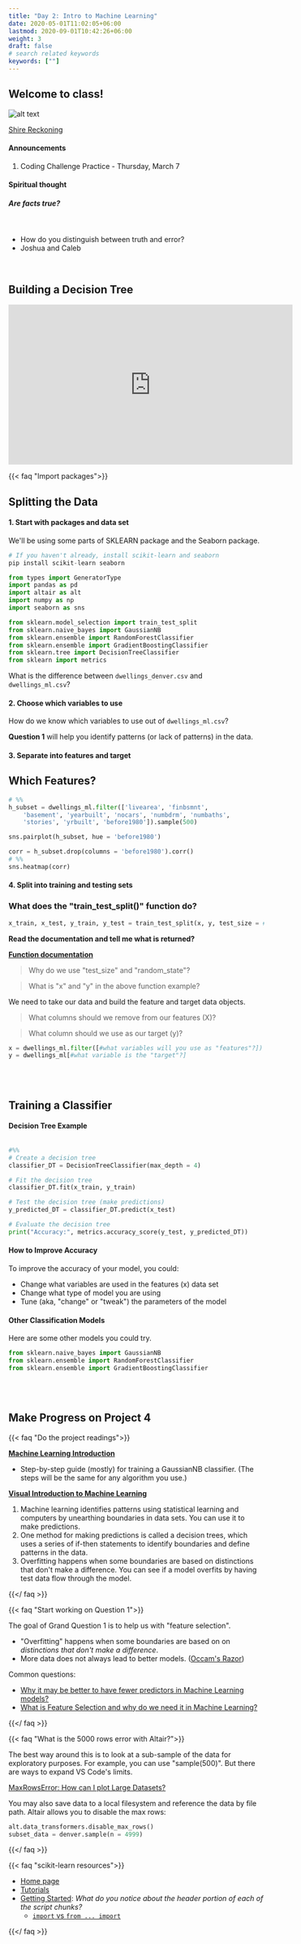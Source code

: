 ```yaml
---
title: "Day 2: Intro to Machine Learning"
date: 2020-05-01T11:02:05+06:00
lastmod: 2020-09-01T10:42:26+06:00
weight: 3
draft: false
# search related keywords
keywords: [""]
---
```


<!-----------
Day 2: Training a Classifier
----------->

## Welcome to class!

![alt text](tropical-year-illustration.png)

[Shire Reckoning](https://shire-reckoning.com/calendar.html)

#### Announcements
1. Coding Challenge Practice - Thursday, March 7

#### Spiritual thought

##### Are facts true?  

<br>

- How do you distinguish between truth and error?
- Joshua and Caleb

<br>

<!--
- What is your testimony built on?
- How do you receive answers from the Holy Ghost?

<br>
-->

## Building a Decision Tree

<iframe width="560" height="315" src="https://www.youtube.com/embed/ZVR2Way4nwQ" title="YouTube video player" frameborder="0" allow="accelerometer; autoplay; clipboard-write; encrypted-media; gyroscope; picture-in-picture" allowfullscreen></iframe>

{{< faq "Import packages">}}

## Splitting the Data

#### 1. Start with packages and data set

We'll be using some parts of SKLEARN package and the Seaborn package.

```python
# If you haven't already, install scikit-learn and seaborn
pip install scikit-learn seaborn
```

```python
from types import GeneratorType
import pandas as pd
import altair as alt
import numpy as np
import seaborn as sns

from sklearn.model_selection import train_test_split
from sklearn.naive_bayes import GaussianNB
from sklearn.ensemble import RandomForestClassifier
from sklearn.ensemble import GradientBoostingClassifier
from sklearn.tree import DecisionTreeClassifier
from sklearn import metrics
```

What is the difference between `dwellings_denver.csv` and `dwellings_ml.csv`?

#### 2. Choose which variables to use

How do we know which variables to use out of `dwellings_ml.csv`?

**Question 1** will help you identify patterns (or lack of patterns) in the data.

#### 3. Separate into features and target

## Which Features?

```python
# %%
h_subset = dwellings_ml.filter(['livearea', 'finbsmnt', 
    'basement', 'yearbuilt', 'nocars', 'numbdrm', 'numbaths', 
    'stories', 'yrbuilt', 'before1980']).sample(500)

sns.pairplot(h_subset, hue = 'before1980')

corr = h_subset.drop(columns = 'before1980').corr()
# %%
sns.heatmap(corr)
```

#### 4. Split into training and testing sets

### What does the "train_test_split()" function do?

```python
x_train, x_test, y_train, y_test = train_test_split(x, y, test_size = #???, random_state = #???)
```

__Read the documentation and tell me what is returned?__

__[Function documentation](https://scikit-learn.org/stable/modules/generated/sklearn.model_selection.train_test_split.html)__   

> Why do we use "test_size" and "random_state"?

> What is "x" and "y"  in the above function example?

We need to take our data and build the feature and target data objects.

> What columns should we remove from our features (X)?   

> What column should we use as our target (y)?


```python
x = dwellings_ml.filter([#what variables will you use as "features"?])
y = dwellings_ml[#what variable is the "target"?]
```

<br>

<br>

## Training a Classifier

#### Decision Tree Example

```python

#%%
# Create a decision tree
classifier_DT = DecisionTreeClassifier(max_depth = 4)

# Fit the decision tree
classifier_DT.fit(x_train, y_train)

# Test the decision tree (make predictions)
y_predicted_DT = classifier_DT.predict(x_test)

# Evaluate the decision tree
print("Accuracy:", metrics.accuracy_score(y_test, y_predicted_DT))

```

#### How to Improve Accuracy

To improve the accuracy of your model, you could:

- Change what variables are used in the features (x) data set
- Change what type of model you are using
- Tune (aka, "change" or "tweak") the parameters of the model

#### Other Classification Models

Here are some other models you could try. 

```python
from sklearn.naive_bayes import GaussianNB
from sklearn.ensemble import RandomForestClassifier
from sklearn.ensemble import GradientBoostingClassifier
```
<br>

<br>

## Make Progress on Project 4

{{< faq "Do the project readings">}}

[**Machine Learning Introduction**](https://byuistats.github.io/CSE250-Larson/course-materials/machine-learning/)

- Step-by-step guide (mostly) for training a GaussianNB classifier. (The steps will be the same for any algorithm you use.) 

[**Visual Introduction to Machine Learning**](http://www.r2d3.us/visual-intro-to-machine-learning-part-1/)

1. Machine learning identifies patterns using statistical learning and computers by unearthing boundaries in data sets. You can use it to make predictions.
2. One method for making predictions is called a decision trees, which uses a series of if-then statements to identify boundaries and define patterns in the data.
3. Overfitting happens when some boundaries are based on distinctions that don't make a difference. You can see if a model overfits by having test data flow through the model.

{{</ faq >}}


{{< faq "Start working on Question 1">}}

The goal of Grand Question 1 is to help us with "feature selection".

- "Overfitting" happens when some boundaries are based on on _distinctions that don't make a difference_.
- More data does not always lead to better models. ([Occam's Razor](https://www.google.com/search?q=Occam%E2%80%99s+Razor&rlz=1C1GCEJ_enUS882US882&oq=Occam%E2%80%99s+Razor&aqs=chrome..69i57&sourceid=chrome&ie=UTF-8))

Common questions:

- [Why it may be better to have fewer predictors in Machine Learning models?](https://www.kdnuggets.com/2017/04/must-know-fewer-predictors-machine-learning-models.html)
- [What is Feature Selection and why do we need it in Machine Learning?](https://blog.contactsunny.com/data-science/what-is-feature-selection-and-why-do-we-need-it-in-machine-learning)

{{</ faq >}}

{{< faq "What is the 5000 rows error with Altair?">}}

The best way around this is to look at a sub-sample of the data for exploratory purposes.  For example, you can use "sample(500)".  But there are ways to expand VS Code's limits.  

[MaxRowsError: How can I plot Large Datasets?](https://altair-viz.github.io/user_guide/faq.html#maxrowserror-how-can-i-plot-large-datasets)

You may also save data to a local filesystem and reference the data by file path. Altair allows you to disable the max rows:

```python
alt.data_transformers.disable_max_rows()
subset_data = denver.sample(n = 4999)
```

{{</ faq >}}

{{< faq "scikit-learn resources">}}

- [Home page](https://scikit-learn.org/stable/)
- [Tutorials](https://scikit-learn.org/stable/tutorial/index.html)
- [Getting Started](https://scikit-learn.org/stable/getting_started.html): _What do you notice about the header portion of each of the script chunks?_
  - [`import` vs `from ... import`](https://scikit-learn.org/stable/getting_started.html)

{{</ faq >}}

<br>







<!------------------------------------------------------------

## Welcome to class!

#### Announcements
#### Spiritual thought

- [Elder Bednar on Rewards and Motivation](https://www.youtube.com/watch?v=mxz5udihf60)

#### Just for fun

{{< faq "My favorite  comic">}}

![](machine_learning.png)

[xkcd](https://xkcd.com/948/)
{{</ faq >}}

<br>

## Searching for patterns

What ideas do you have for charts?

<br>

## Understanding the data

What differences do you notice between these two data sets?

```python
dwellings = pd.read_csv()
dwellings_ml = pd.read_csv()
```
<br>
------------------------------------------------------------------->
<!-------------------------
### Searching For Patterns

{{< faq "What is the 5000 rows error with Altair?">}}

[MaxRowsError: How can I plot Large Datasets?](https://altair-viz.github.io/user_guide/faq.html#maxrowserror-how-can-i-plot-large-datasets)

You may also save data to a local filesystem and reference the data by file path. Altair has a JSON data transformer that will do this transparently when enabled:

```python
alt.data_transformers.disable_max_rows()
subset_data = denver.sample(n = 4999)
```

{{</ faq >}}


{{< faq "What features of homes might have changed a bit over time?">}}

Some ideas:
- square footage
- number of bathrooms
- basement size

**Let's create one chart using some of these variables.**

{{</ faq >}}
----------------------------------------->

<!-----------------------------------------------------------------------------
## Choose a model

{{< faq "What is scikit-learn?">}}

> `Scikit-learn` is an open source machine learning library that supports supervised and unsupervised learning. It also provides various tools for model fitting, data preprocessing, model selection and evaluation, and many other utilities.

[About scikit-learn](https://scikit-learn.org/stable/about.html) helps us see the history and funding.  It should stay "king of the hill" for a long time.

- Simple and efficient tools for predictive data analysis
- Accessible to everybody, and reusable in various contexts
- Built on NumPy, SciPy, and matplotlib
- Open source, commercially usable - BSD license

{{</ faq >}}

{{< faq "Should I import scikit-learn?">}}

scikit-learn is very large, with many [submodules](https://scikit-learn.org/stable/user_guide.html).  To help the user of your `.py` script understand your code, the consensus is to use `from .... import ....`.

![](falin_from.png)

![](falin_general.png)


```python
from sklearn.model_selection import train_test_split
from sklearn.naive_bayes import GaussianNB
from sklearn.tree import DecisionTreeClassifier
from sklearn import metrics
```

{{</ faq >}}

{{< faq "After choosing a machine learning method, what do we do?">}}

1. Fit (or "train") the model using the features (also called "X")
2. Predict the target (also called "y")
3. Evaluate model performance (using many different metrics)

{{</ faq >}}

<br>

## Train the model

{{< faq "What does the `train_test_split()` function do?">}}

**Your turn:** Read the [documentation](https://scikit-learn.org/stable/modules/generated/sklearn.model_selection.train_test_split.html) and tell me what is returned from the `train_test_split()` function.

**How to save the output:** Use a [destructuring assignment](https://riptutorial.com/python/example/14981/destructuring-assignment)

```python
x_train, x_test, y_train, y_test = train_test_split(
    x, 
    y, 
    test_size = .3, 
    random_state = 76)   
```

**Your turn:**
- Why would we want to use the `test_size` and `random_state` arguments?
- What is `x` and `y`  in the above example?
- Why do we care about splitting our data?

{{</ faq >}}

{{< faq "The next step">}}

We need to take our data and build the feature and target data objects. Think about:
- What column(s) should we remove from our features (x)?   
- What column(s) should we use as our target (y)?


{{</ faq >}}

<br>

## Predicting targets and evaluating model performance

{{< faq "What metrics should we use?">}}

##### Do your reading!

Read [How to evaluate your ML model](https://ranvir.xyz/blog/how-to-evaluate-your-machine-learning-model-like-a-pro-metrics/) and try googling other ideas.

##### Accuracy

Question 2 is looking for a model that has "at least 90% accuracy". 

##### Confusion Matrix

A confusion matrix is a quick way to see the strengths and weaknesses of your model. 

**Your turn:** Look at the confusion matrix for our GaussianNB model. Where the model is doing well and where it might be falling short?

**Your turn:** Now look at the confusion matrix for our Decision Tree model. What differences do you notice?

```python
# a confusion matrix
print(metrics.confusion_matrix(y_test, y_predicted_GNB))

# this one might be easier to read
print(pd.crosstab(y_test.flatten(), y_predicted_GNB, rownames=['True'], colnames=['Predicted'], margins=True))

# visualize a confusion matrix
# requires 'matplotlib' to be installed
metrics.plot_confusion_matrix(classifier_GNB, x_test, y_test)
```

{{</ faq >}}
------------------------------------------------------------------------->










<!---------------------------------


## The big picture

> AI is able to learn 'rules' from highly repetitive data. [Sebastian Thrun](https://www.youtube.com/watch?v=ZJixNvx9BAc)   
> The single most important thing for AI to accomplish in the next ten years is to free us from the burden of repetitive work. [Sebastian Thrun](https://www.youtube.com/watch?v=ZJixNvx9BAc)   

<iframe width="560" height="315" src="https://www.youtube.com/embed/asmXyJaXBC8" frameborder="0" allow="accelerometer; autoplay; clipboard-write; encrypted-media; gyroscope; picture-in-picture" allowfullscreen></iframe>

<iframe width="560" height="315" src="https://www.youtube.com/embed/XZDLbbfT9_Q" frameborder="0" allow="accelerometer; autoplay; clipboard-write; encrypted-media; gyroscope; picture-in-picture" allowfullscreen></iframe>

### [Visual Introduction to Machine Learning](http://www.r2d3.us/visual-intro-to-machine-learning-part-1/)

> 1. Machine learning identifies patterns using statistical learning and computers by unearthing boundaries in data sets. You can use it to make predictions.
> 2. One method for making predictions is called a decision trees, which uses a series of if-then statements to identify boundaries and define patterns in the data.
> 3. Overfitting happens when some boundaries are based on distinctions that don't make a difference. You can see if a model overfits by having test data flow through the model.

#### [Bias-Variance Tradeoff](http://www.r2d3.us/visual-intro-to-machine-learning-part-2/)

> 1. Models approximate real-life situations using limited data.
> 2. In doing so, errors can arise due to assumptions that are overly simple (bias) or overly complex (variance).
> 3. Building models is about making sure there's a balance between the two.

#### But what is the 'Pavlovian bell' in the machine learning model?

![](../../images/ml/test.png)

Some mathematical penalty/reward equation.

> - __[Regression](https://setosa.io/ev/ordinary-least-squares-regression/)__
> - __[Variance, RMSE, SD](../../interactive/threshold_histogram.html)__
> - __proportions__

## Using our project data to understand features, targets, and samples.

> 1. Import `dwellings_ml.csv` and write a short sentence describing your data. Remember to explain an observation and what measurements we have on that observation.
> 2. Now try describing the modeling (machine learning) we are going to do in terms of features and targets.
>    A. Are there any columns that are the target in disguise?
>    B. _Are the observational units unique in every row?_

![](../../images/ml/iris_description.png)

### If your model is near perfect in its predictability, you might be cheating.

### Watch out for [transactional data](http://localhost:1313/CSE250-Course/images/ml/iris_description.png)!

> - Financial: orders, invoices, payments
> - Work: plans, activity records
> - School: Grades

### [scikit learn](https://scikit-learn.org/stable/)

> - [Tutorials](https://scikit-learn.org/stable/tutorial/index.html)
> - [Getting Started](https://scikit-learn.org/stable/getting_started.html): _What do you notice about the header portion of each of the script chunks?_
>    - [`import` vs `from ... import`](https://scikit-learn.org/stable/getting_started.html)


## Setting up Live Share

----------------------------------->

<br>
